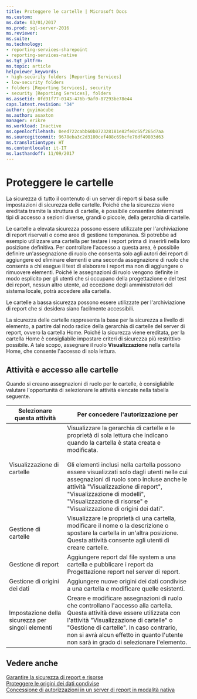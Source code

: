 ```yaml
---
title: Proteggere le cartelle | Microsoft Docs
ms.custom: 
ms.date: 03/01/2017
ms.prod: sql-server-2016
ms.reviewer: 
ms.suite: 
ms.technology:
- reporting-services-sharepoint
- reporting-services-native
ms.tgt_pltfrm: 
ms.topic: article
helpviewer_keywords:
- high-security folders [Reporting Services]
- low-security folders
- folders [Reporting Services], security
- security [Reporting Services], folders
ms.assetid: 0fd91f77-0143-476b-9af0-87293be78e44
caps.latest.revision: "34"
author: guyinacube
ms.author: asaxton
manager: erikre
ms.workload: Inactive
ms.openlocfilehash: 0eed722cabb60b072328181e82fe0c55f265d7aa
ms.sourcegitcommit: 9678eba3c2d3100cef408c69bcfe76df49803d63
ms.translationtype: HT
ms.contentlocale: it-IT
ms.lasthandoff: 11/09/2017
---
```

# <a name="secure-folders"></a>Proteggere le cartelle
  La sicurezza di tutto il contenuto di un server di report si basa sulle impostazioni di sicurezza delle cartelle. Poiché che la sicurezza viene ereditata tramite la struttura di cartelle, è possibile consentire determinati tipi di accesso a sezioni diverse, grandi o piccole, della gerarchia di cartelle.  
  
 Le cartelle a elevata sicurezza possono essere utilizzate per l'archiviazione di report riservati o come aree di gestione temporanea. Si potrebbe ad esempio utilizzare una cartella per testare i report prima di inserirli nella loro posizione definitiva. Per controllare l'accesso a questa area, è possibile definire un'assegnazione di ruolo che consenta solo agli autori dei report di aggiungere ed eliminare elementi e una seconda assegnazione di ruolo che consenta a chi esegue il test di elaborare i report ma non di aggiungere o rimuovere elementi. Poiché le assegnazioni di ruolo vengono definite in modo esplicito per gli utenti che si occupano della progettazione e del test dei report, nessun altro utente, ad eccezione degli amministratori del sistema locale, potrà accedere alla cartella.  
  
 Le cartelle a bassa sicurezza possono essere utilizzate per l'archiviazione di report che si desidera siano facilmente accessibili.  
  
 La sicurezza delle cartelle rappresenta la base per la sicurezza a livello di elemento, a partire dal nodo radice della gerarchia di cartelle del server di report, ovvero la cartella Home. Poiché la sicurezza viene ereditata, per la cartella Home è consigliabile impostare criteri di sicurezza più restrittivo possibile. A tale scopo, assegnare il ruolo **Visualizzazione** nella cartella Home, che consente l'accesso di sola lettura.  
  
## <a name="tasks-and-folder-access"></a>Attività e accesso alle cartelle  
 Quando si creano assegnazioni di ruolo per le cartelle, è consigliabile valutare l'opportunità di selezionare le attività elencate nella tabella seguente.  
  
|Selezionare questa attività|Per concedere l'autorizzazione per|  
|----------------------|---------------------------|  
|Visualizzazione di cartelle|Visualizzare la gerarchia di cartelle e le proprietà di sola lettura che indicano quando la cartella è stata creata e modificata.<br /><br /> Gli elementi inclusi nella cartella possono essere visualizzati solo dagli utenti nelle cui assegnazioni di ruolo sono incluse anche le attività "Visualizzazione di report", "Visualizzazione di modelli", "Visualizzazione di risorse" e "Visualizzazione di origini dei dati".|  
|Gestione di cartelle|Visualizzare le proprietà di una cartella, modificare il nome o la descrizione o spostare la cartella in un'altra posizione. Questa attività consente agli utenti di creare cartelle.|  
|Gestione di report|Aggiungere report dal file system a una cartella e pubblicare i report da Progettazione report nel server di report.|  
|Gestione di origini dei dati|Aggiungere nuove origini dei dati condivise a una cartella e modificare quelle esistenti.|  
|Impostazione della sicurezza per singoli elementi|Creare e modificare assegnazioni di ruolo che controllano l'accesso alla cartella. Questa attività deve essere utilizzata con l'attività "Visualizzazione di cartelle" o "Gestione di cartelle". In caso contrario, non si avrà alcun effetto in quanto l'utente non sarà in grado di selezionare l'elemento.|  
  
## <a name="see-also"></a>Vedere anche  
 [Garantire la sicurezza di report e risorse](../../reporting-services/security/secure-reports-and-resources.md)   
 [Proteggere le origini dei dati condivise](../../reporting-services/security/secure-shared-data-source-items.md)   
 [Concessione di autorizzazioni in un server di report in modalità nativa](../../reporting-services/security/granting-permissions-on-a-native-mode-report-server.md)  
  
  

